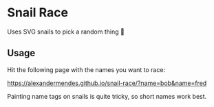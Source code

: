 # Snail Race

Uses SVG snails to pick a random thing :snail:

## Usage

Hit the following page with the names you want to race:

https://alexandermendes.github.io/snail-race/?name=bob&name=fred

Painting name tags on snails is quite tricky, so short names work best.
